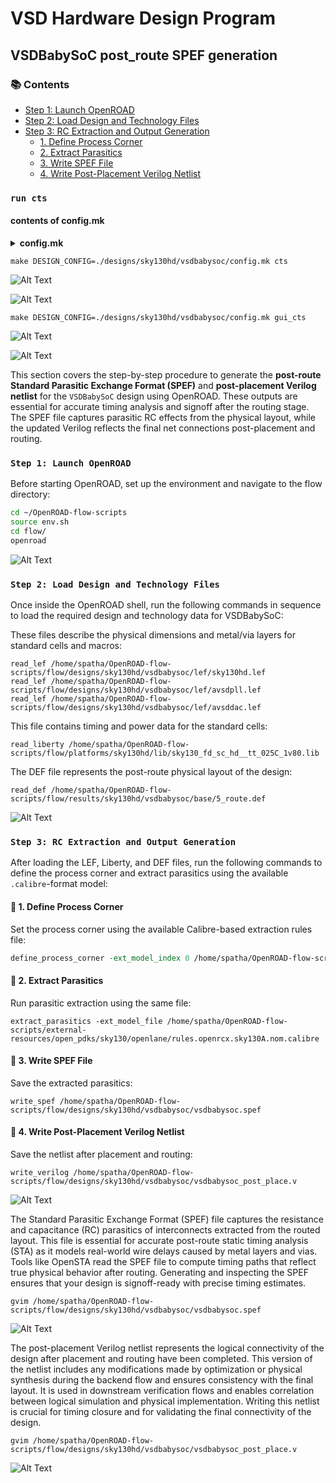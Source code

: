 # VSD Hardware Design Program

## VSDBabySoC post_route SPEF generation

### 📚 Contents
 - [Step 1: Launch OpenROAD](#step-1-launch-openroad)
 - [Step 2: Load Design and Technology Files](#step-2-load-design-and-technology-files)
 - [Step 3: RC Extraction and Output Generation](#step-3-rc-extraction-and-output-generation)
    - [1. Define Process Corner](#-1-define-process-corner)
    - [2. Extract Parasitics](#-2-extract-parasitics)
    - [3. Write SPEF File](#-3-write-spef-file)
    - [4. Write Post-Placement Verilog Netlist](#-4-write-post-placement-verilog-netlist)


### `run cts`

#### contents of config.mk

<details> <summary><strong>config.mk</strong></summary>

```
export DESIGN_NICKNAME = vsdbabysoc
export DESIGN_NAME = vsdbabysoc
export PLATFORM    = sky130hd
export DESIGN_HOME = /home/spatha/OpenROAD-flow-scripts/flow/designs
# export VERILOG_FILES_BLACKBOX = $(DESIGN_HOME)/src/$(DESIGN_NICKNAME)/IPs/*.v
# export VERILOG_FILES = $(sort $(wildcard $(DESIGN_HOME)/src/$(DESIGN_NICKNAME)/*.v))
# Explicitly list the Verilog files for synthesis
export VERILOG_FILES = $(DESIGN_HOME)/src/$(DESIGN_NICKNAME)/vsdbabysoc.v \
                       $(DESIGN_HOME)/src/$(DESIGN_NICKNAME)/rvmyth.v \
                       $(DESIGN_HOME)/src/$(DESIGN_NICKNAME)/clk_gate.v

export SDC_FILE      = $(DESIGN_HOME)/$(PLATFORM)/$(DESIGN_NICKNAME)/vsdbabysoc_synthesis.sdc

export vsdbabysoc_DIR = $(DESIGN_HOME)/$(PLATFORM)/$(DESIGN_NICKNAME)

export VERILOG_INCLUDE_DIRS = $(wildcard $(vsdbabysoc_DIR)/include/)

export ADDITIONAL_GDS = $(wildcard $(vsdbabysoc_DIR)/gds/*.gds)
export ADDITIONAL_LEFS = $(wildcard $(vsdbabysoc_DIR)/lef/*.lef)
#export ADDITIONAL_LIBS = $(wildcard $(vsdbabysoc_DIR)/lib/*.lib)
# export PDN_TCL = $(DESIGN_HOME)/$(PLATFORM)/$(DESIGN_NICKNAME)/pdn.tcl


# Clock Configuration
#export CLOCK_PERIOD = 11.00
export CLOCK_PORT = CLK
export CLOCK_NET  = $(CLOCK_PORT)


# Pin Order and Macro Placement Configurations
export FP_PIN_ORDER_CFG = $(vsdbabysoc_DIR)/pin_order.cfg
export MACRO_PLACEMENT_CFG = $(vsdbabysoc_DIR)/macro.cfg

# Floorplanning Configuration
export DIE_AREA   = 0 0 1600 1600
export CORE_AREA  = 20 20 1590 1590

# Placement Configuration
export PLACE_PINS_ARGS = -exclude left:0-600 -exclude left:1000-1600 -exclude right:* -exclude top:* -exclude bottom:*

# Tuning for Timing and Buffers
export TNS_END_PERCENT     = 100
export REMOVE_ABC_BUFFERS  = 1

# CTS tuning
export CTS_BUF_DISTANCE = 600
export SKIP_GATE_CLONING = 1

# Magic Tool Configuration
export MAGIC_ZEROIZE_ORIGIN = 0
export MAGIC_EXT_USE_GDS    = 1

# export CORE_UTILIZATION=0.1  # Reduce this value to allow more whitespace for routing.
```
</details>

```shell
make DESIGN_CONFIG=./designs/sky130hd/vsdbabysoc/config.mk cts
```
![Alt Text](Images/cts1.jpg)

![Alt Text](Images/cts2.jpg)

```shell
make DESIGN_CONFIG=./designs/sky130hd/vsdbabysoc/config.mk gui_cts
```

![Alt Text](Images/cts4.jpg)

![Alt Text](Images/cts3.jpg)

This section covers the step-by-step procedure to generate the **post-route Standard Parasitic Exchange Format (SPEF)** and **post-placement Verilog netlist** for the `VSDBabySoC` design using OpenROAD. These outputs are essential for accurate timing analysis and signoff after the routing stage. The SPEF file captures parasitic RC effects from the physical layout, while the updated Verilog reflects the final net connections post-placement and routing.

### `Step 1: Launch OpenROAD`

Before starting OpenROAD, set up the environment and navigate to the flow directory:

```bash
cd ~/OpenROAD-flow-scripts
source env.sh
cd flow/
openroad
```

![Alt Text](Images/1.jpg)

### `Step 2: Load Design and Technology Files`

Once inside the OpenROAD shell, run the following commands in sequence to load the required design and technology data for VSDBabySoC:

These files describe the physical dimensions and metal/via layers for standard cells and macros:
```shell
read_lef /home/spatha/OpenROAD-flow-scripts/flow/designs/sky130hd/vsdbabysoc/lef/sky130hd.lef
read_lef /home/spatha/OpenROAD-flow-scripts/flow/designs/sky130hd/vsdbabysoc/lef/avsdpll.lef
read_lef /home/spatha/OpenROAD-flow-scripts/flow/designs/sky130hd/vsdbabysoc/lef/avsddac.lef
```

This file contains timing and power data for the standard cells:
```shell
read_liberty /home/spatha/OpenROAD-flow-scripts/flow/platforms/sky130hd/lib/sky130_fd_sc_hd__tt_025C_1v80.lib
```

The DEF file represents the post-route physical layout of the design:
```shell
read_def /home/spatha/OpenROAD-flow-scripts/flow/results/sky130hd/vsdbabysoc/base/5_route.def
```

![Alt Text](Images/2.jpg)

### `Step 3: RC Extraction and Output Generation`

After loading the LEF, Liberty, and DEF files, run the following commands to define the process corner and extract parasitics using the available `.calibre`-format model:

#### 🔹 1. Define Process Corner
Set the process corner using the available Calibre-based extraction rules file:

```tcl
define_process_corner -ext_model_index 0 /home/spatha/OpenROAD-flow-scripts/external-resources/open_pdks/sky130/openlane/rules.openrcx.sky130A.nom.calibre
```

#### 🔹 2. Extract Parasitics

Run parasitic extraction using the same file:

```shell
extract_parasitics -ext_model_file /home/spatha/OpenROAD-flow-scripts/external-resources/open_pdks/sky130/openlane/rules.openrcx.sky130A.nom.calibre
```

#### 🔹 3. Write SPEF File
Save the extracted parasitics:

```shell
write_spef /home/spatha/OpenROAD-flow-scripts/flow/designs/sky130hd/vsdbabysoc/vsdbabysoc.spef
```

#### 🔹 4. Write Post-Placement Verilog Netlist
Save the netlist after placement and routing:

```shell
write_verilog /home/spatha/OpenROAD-flow-scripts/flow/designs/sky130hd/vsdbabysoc/vsdbabysoc_post_place.v
```

![Alt Text](Images/5.jpg)

The Standard Parasitic Exchange Format (SPEF) file captures the resistance and capacitance (RC) parasitics of interconnects extracted from the routed layout. This file is essential for accurate post-route static timing analysis (STA) as it models real-world wire delays caused by metal layers and vias. Tools like OpenSTA read the SPEF file to compute timing paths that reflect true physical behavior after routing. Generating and inspecting the SPEF ensures that your design is signoff-ready with precise timing estimates.

```shell
gvim /home/spatha/OpenROAD-flow-scripts/flow/designs/sky130hd/vsdbabysoc/vsdbabysoc.spef
```

![Alt Text](Images/6.jpg)

The post-placement Verilog netlist represents the logical connectivity of the design after placement and routing have been completed. This version of the netlist includes any modifications made by optimization or physical synthesis during the backend flow and ensures consistency with the final layout. It is used in downstream verification flows and enables correlation between logical simulation and physical implementation. Writing this netlist is crucial for timing closure and for validating the final connectivity of the design.

```shell
gvim /home/spatha/OpenROAD-flow-scripts/flow/designs/sky130hd/vsdbabysoc/vsdbabysoc_post_place.v
```

![Alt Text](Images/7.jpg)

